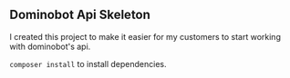 Dominobot Api Skeleton
-

I created this project to make it easier for my customers to start working with dominobot's api.<br/>

`composer install` to install dependencies.
